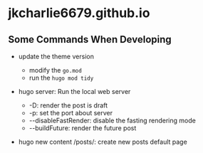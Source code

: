 # jkcharlie6679.github.io

## Some Commands When Developing

- update the theme version
    - modify the `go.mod`
    - run the `hugo mod tidy`

- hugo server: Run the local web server
    - -D: render the post is draft
    - -p: set the port about server
    - --disableFastRender: disable the fasting rendering mode
    - --buildFuture: render the future post

- hugo new content /posts/<name>: create new posts default page
